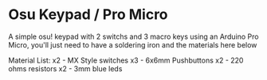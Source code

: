 # Osu Keypad / Pro Micro
A simple osu! keypad with 2 switchs and 3 macro keys using an Arduino Pro Micro, you'll just need to have a soldering iron and the materials here below

Material List:
x2 - MX Style switches
x3 - 6x6mm Pushbuttons
x2 - 220 ohms resistors
x2 - 3mm blue leds
